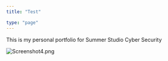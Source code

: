 ```yaml
---
title: "Test"

type: "page"
---
```


This is my personal portfolio for Summer Studio Cyber Security

![Screenshot4.png](/images/monkey.jpg)
